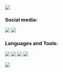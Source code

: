 <img src="https://user-images.githubusercontent.com/98335785/165193846-3a643e13-394b-458e-b239-6e2ca5166bad.jpg">

### Social media:
[<img src="https://img.shields.io/badge/linkedin-%230077B5.svg?&style=for-the-badge&logo=linkedin&logoColor=white">](https://github.com/valerepetto14)
[<img src="https://img.shields.io/badge/instagram-%23E4405F.svg?&style=for-the-badge&logo=instagram&logoColor=white">](https://www.instagram.com/valerepetto14/)


### Languages and Tools:
<div display="flex">
  <img src="https://img.shields.io/badge/html5%20-%23E34F26.svg?&style=for-the-badge&logo=html5&logoColor=white">
  <img src="https://img.shields.io/badge/c%20-%2300599C.svg?&style=for-the-badge&logo=c&logoColor=white">
  <img src="https://img.shields.io/badge/git%20-%23F05033.svg?&style=for-the-badge&logo=git&logoColor=white"/>
  <img src="https://img.shields.io/badge/github%20-%23121011.svg?&style=for-the-badge&logo=github&logoColor=white"/>
  <br>
  <br>
  <div>
    <a href="https://github.com/ankitwarbhe">
    <img align="center" src="https://github-readme-stats.vercel.app/api/top-langs/?username=valerepetto14&theme=dark">
    </a>
  </div>
